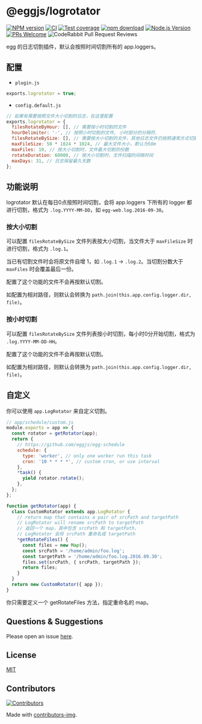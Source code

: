 # @eggjs/logrotator

[![NPM version][npm-image]][npm-url]
[![CI](https://github.com/eggjs/logrotator/actions/workflows/nodejs.yml/badge.svg)](https://github.com/eggjs/logrotator/actions/workflows/nodejs.yml)
[![Test coverage](https://img.shields.io/codecov/c/github/eggjs/logrotator.svg?style=flat-square)](https://codecov.io/gh/eggjs/logrotator)
[![npm download][download-image]][download-url]
[![Node.js Version](https://img.shields.io/node/v/@eggjs/logrotator.svg?style=flat)](https://nodejs.org/en/download/)
[![PRs Welcome](https://img.shields.io/badge/PRs-welcome-brightgreen.svg?style=flat-square)](https://makeapullrequest.com)
![CodeRabbit Pull Request Reviews](https://img.shields.io/coderabbit/prs/github/eggjs/security)

[npm-image]: https://img.shields.io/npm/v/@eggjs/logrotator.svg?style=flat-square
[npm-url]: https://npmjs.org/package/@eggjs/logrotator
[download-image]: https://img.shields.io/npm/dm/@eggjs/logrotator.svg?style=flat-square
[download-url]: https://npmjs.org/package/@eggjs/logrotator

egg 的日志切割插件，默认会按照时间切割所有的 app.loggers。

## 配置

- `plugin.js`

```js
exports.logrotator = true;
```

- `config.default.js`

```js
// 如果有需要按照文件大小切割的日志，在这里配置
exports.logrotator = {
  filesRotateByHour: [], // 需要按小时切割的文件
  hourDelimiter: '-', // 按照小时切割的文件, 小时部分的分隔符.
  filesRotateBySize: [], // 需要按大小切割的文件，其他日志文件仍按照通常方式切割
  maxFileSize: 50 * 1024 * 1024, // 最大文件大小，默认为50m
  maxFiles: 10, // 按大小切割时，文件最大切割的份数
  rotateDuration: 60000, // 按大小切割时，文件扫描的间隔时间
  maxDays: 31, // 日志保留最久天数
};
```

## 功能说明

logrotator 默认在每日0点按照时间切割，会将 app.loggers 下所有的 logger 都进行切割，格式为 `.log.YYYY-MM-DD`，如 `egg-web.log.2016-09-30`。

### 按大小切割

可以配置 `filesRotateBySize` 文件列表按大小切割，当文件大于 `maxFileSize` 时进行切割，格式为 `.log.1`。

当已有切割文件时会将原文件自增 1，如 `.log.1` -> `.log.2`。当切割分数大于 `maxFiles` 时会覆盖最后一份。

配置了这个功能的文件不会再按默认切割。

如配置为相对路径，则默认会转换为 `path.join(this.app.config.logger.dir, file)`。

### 按小时切割

可以配置 `filesRotateBySize` 文件列表按小时切割，每小时0分开始切割，格式为 `.log.YYYY-MM-DD-HH`。

配置了这个功能的文件不会再按默认切割。

如配置为相对路径，则默认会转换为 `path.join(this.app.config.logger.dir, file)`。

## 自定义

你可以使用 `app.LogRotator` 来自定义切割。

```js
// app/schedule/custom.js
module.exports = app => {
  const rotator = getRotator(app);
  return {
    // https://github.com/eggjs/egg-schedule
    schedule: {
      type: 'worker', // only one worker run this task
      cron: '10 * * * *', // custom cron, or use interval
    },
    *task() {
      yield rotator.rotate();
    },
  };
};

function getRotator(app) {
  class CustomRotator extends app.LogRotator {
    // return map that contains a pair of srcPath and targetPath
    // LogRotator will rename srcPath to targetPath
    // 返回一个 map，其中包含 srcPath 和 targetPath，
    // LogRotator 会将 srcPath 重命名成 targetPath
    *getRotateFiles() {
      const files = new Map();
      const srcPath = '/home/admin/foo.log';
      const targetPath = '/home/admin/foo.log.2016.09.30';
      files.set(srcPath, { srcPath, targetPath });
      return files;
    }
  }
  return new CustomRotator({ app });
}
```

你只需要定义一个 getRotateFiles 方法，指定重命名的 map。

## Questions & Suggestions

Please open an issue [here](https://github.com/eggjs/egg/issues).

## License

[MIT](LICENSE)

## Contributors

[![Contributors](https://contrib.rocks/image?repo=eggjs/logrotator)](https://github.com/eggjs/logrotator/graphs/contributors)

Made with [contributors-img](https://contrib.rocks).
